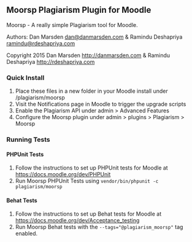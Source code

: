 ## Moorsp Plagiarism Plugin for Moodle

Moorsp - A really simple Plagiarism tool for Moodle.

Authors: Dan Marsden <dan@danmarsden.com> & Ramindu Deshapriya <ramindu@rdeshapriya.com>

Copyright 2015 Dan Marsden http://danmarsden.com & Ramindu Deshapriya http://rdeshapriya.com

### Quick Install

1. Place these files in a new folder in your Moodle install under /plagiarism/moorsp
2. Visit the Notifications page in Moodle to trigger the upgrade scripts
3. Enable the Plagiarism API under admin > Advanced Features
4. Configure the Moorsp plugin under admin > plugins > Plagiarism > Moorsp

### Running Tests

#### PHPUnit Tests

1. Follow the instructions to set up PHPUnit tests for Moodle at https://docs.moodle.org/dev/PHPUnit
2. Run Moorsp PHPUnit Tests using `vendor/bin/phpunit -c plagiarism/moorsp`

#### Behat Tests

1. Follow the instructions to set up Behat tests for Moodle at https://docs.moodle.org/dev/Acceptance_testing
2. Run Moorsp Behat tests with the `--tags="@plagiarism_moorsp"` tag enabled.
